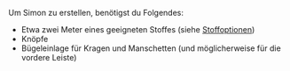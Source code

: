 Um Simon zu erstellen, benötigst du Folgendes:

*   Etwa zwei Meter eines geeigneten Stoffes (siehe [Stoffoptionen](/docs/patterns/simon/fabric/))
*   Knöpfe
*   Bügeleinlage für Kragen und Manschetten (und möglicherweise für die vordere Leiste)
